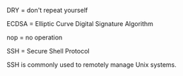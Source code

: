 DRY = don't repeat yourself

ECDSA = Elliptic Curve Digital Signature Algorithm

nop = no operation

SSH = Secure Shell Protocol

SSH is commonly used to remotely manage Unix systems.
